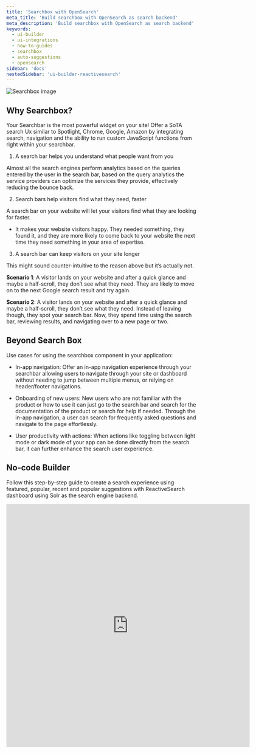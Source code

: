 ```yaml
---
title: 'Searchbox with OpenSearch'
meta_title: 'Build searchbox with OpenSearch as search backend'
meta_description: 'Build searchbox with OpenSearch as search backend'
keywords:
  - ui-builder
  - ui-integrations
  - how-to-guides
  - searchbox
  - auto-suggestions
  - opensearch
sidebar: 'docs'
nestedSidebar: 'ui-builder-reactivesearch'
---
```


![Searchbox image](https://i.imgur.com/EGQTmNY.png)

## Why Searchbox?

Your Searchbar is the most powerful widget on your site! Offer a SoTA search Ux similar to Spotlight, Chrome, Google, Amazon by integrating search, navigation and the ability to run custom JavaScript functions from right within your searchbar.

1. A search bar helps you understand what people want from you

Almost all the search engines perform analytics based on the queries entered by the user in the search bar, based on the query analytics the service providers can optimize the services they provide, effectively reducing the bounce back.

2. Search bars help visitors find what they need, faster

A search bar on your website will let your visitors find what they are looking for faster.

- It makes your website visitors happy. They needed something, they found it, and they are more likely to come back to your website the next time they need something in your area of expertise. 

3. A search bar can keep visitors on your site longer

This might sound counter-intuitive to the reason above but it’s actually not. 

**Scenario 1**: A visitor lands on your website and after a quick glance and maybe a half-scroll, they don’t see what they need. They are likely to move on to the next Google search result and try again.

**Scenario 2**: A visitor lands on your website and after a quick glance and maybe a half-scroll, they don’t see what they need. Instead of leaving though, they spot your search bar. Now, they spend time using the search bar, reviewing results, and navigating over to a new page or two. 

## Beyond Search Box

Use cases for using the searchbox component in your application:

- In-app navigation: Offer an in-app navigation experience through your searchbar allowing users to navigate through your site or dashboard without needing to jump between multiple menus, or relying on header/footer navigations.

- Onboarding of new users: New users who are not familiar with the product or how to use it can just go to the search bar and search for the documentation of the product or search for help if needed. Through the in-app navigation, a user can search for frequently asked questions and navigate to the page effortlessly.

- User productivity with actions: When actions like toggling between light mode or dark mode of your app can be done directly from the search bar, it can further enhance the search user experience.



## No-code Builder

Follow this step-by-step guide to create a search experience using featured, popular, recent and popular suggestions with ReactiveSearch dashboard using Solr as the search engine backend.

<iframe src="https://scribehow.com/embed/SearchBoxESOpenSearch_workflow__67pssprZSv6hOEdWj2eoIg" width="640" height="640" allowfullscreen frameborder="0"></iframe>